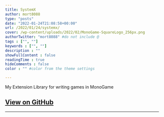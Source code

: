 ```yaml
---
title: SystemX
author: mort8088
type: "posts"
date: "2022-01-24T21:08:58+00:00"
url: /2022/01/24/systemx/
cover: /wp-content/uploads/2022/02/MonoGame-SquareLogo_256px.png
authorTwitter: "mort8088" #do not include @
tags : ["", ""]
keywords : ["", ""]
description : ""
showFullContent : false
readingTime : true
hideComments : false
color : "" #color from the theme settings

---
```

<span>My Extension Library for writing games in MonoGame</span>

## [<i class="fab fa-github-square"></i> View on GitHub][1]

* * *

## [][1]

 [1]: https://github.com/mort8088/SystemX